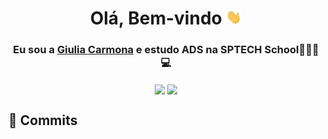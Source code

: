 ### <h1 align="center"> Olá, Bem-vindo <img src="https://raw.githubusercontent.com/devSouvik/devSouvik/master/Hi.gif" width="25"></h1>

  <h3 align="center"> Eu sou a 
    <a href="https://www.linkedin.com/in/giuliacarmona/">Giulia Carmona</a>
    e estudo ADS na SPTECH School👩🏻‍🦰💻</h3>

  <div align="center">
    <img align="center" height="180vh" src='https://github-readme-stats.vercel.app/api?username=giuliacarmona&show_icons=true&theme=codeSTACKr&bg_color=00000000&hide_border=true'>
    <img align="center" height="130vh" src='https://github-readme-stats.vercel.app/api/top-langs/?username=giuliacarmona&layout=compact&theme=slateorange&bg_color=00000000&hide_border=true'>
  </div>

### <h2> 🐍 Commits </h2>
